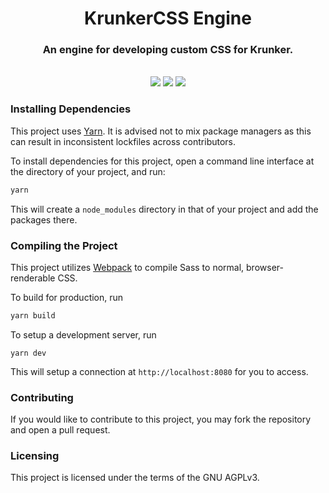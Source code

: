 <h1 align="center">KrunkerCSS Engine</h1>

<h3 align="center">An engine for developing custom CSS for Krunker.</h3>
<br>

<div align="center">
    <img src="https://img.shields.io/github/v/release/DamienVesper/KrunkerCSSEngine?style=for-the-badge&color=d442f5">
    <img src="https://img.shields.io/github/contributors/DamienVesper/KrunkerCSSEngine?style=for-the-badge&color=d442f5">
    <img src="https://img.shields.io/github/languages/code-size/DamienVesper/KrunkerCSSEngine?style=for-the-badge&color=d442f5">
</div>

### Installing Dependencies
This project uses [Yarn](https://yarnpkg.com). It is advised not to mix package managers as this can result in inconsistent lockfiles across contributors.

To install dependencies for this project, open a command line interface at the directory of your project, and run:
```sh
yarn
```

This will create a `node_modules` directory in that of your project and add the packages there.

### Compiling the Project
This project utilizes [Webpack](https://webpack.js.org) to compile Sass to normal, browser-renderable CSS.

To build for production, run
```sh
yarn build
``` 

To setup a development server, run
```
yarn dev
```

This will setup a connection at `http://localhost:8080` for you to access.

### Contributing
If you would like to contribute to this project, you may fork the repository and open a pull request.

### Licensing
This project is licensed under the terms of the GNU AGPLv3.
